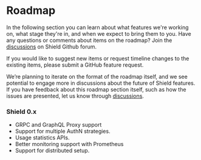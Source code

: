 # Roadmap

In the following section you can learn about what features we're working on, what stage they're in, and when we expect to bring them to you. Have any questions or comments about items on the roadmap? Join the [discussions](https://github.com/odpf/shield/discussions) on Shield Github forum.

If you would like to suggest new items or request timeline changes to the existing items, please submit a GitHub feature request.

We’re planning to iterate on the format of the roadmap itself, and we see potential to engage more in discussions about the future of Shield features. If you have feedback about this roadmap section itself, such as how the issues are presented, let us know through [discussions](https://github.com/odpf/shield/discussions).

### Shield 0.x

* GRPC and GraphQL Proxy support 
* Support for multiple AuthN strategies.
* Usage statistics APIs. 
* Better monitoring support with Prometheus 
* Support for distributed setup. 

